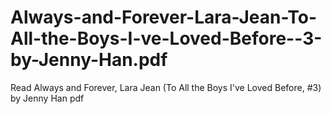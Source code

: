 # Always-and-Forever-Lara-Jean-To-All-the-Boys-I-ve-Loved-Before--3-by-Jenny-Han.pdf
Read Always and Forever, Lara Jean (To All the Boys I've Loved Before, #3) by Jenny Han pdf
